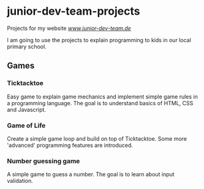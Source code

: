 # junior-dev-team-projects

Projects for my website _www.junior-dev-team.de_

I am going to use the projects to explain programming to kids in our local primary school.

## Games

### Ticktacktoe

Easy game to explain game mechanics and implement simple game rules in a programming language.
The goal is to understand basics of HTML, CSS and Javascript.

### Game of Life

Create a simple game loop and build on top of Ticktacktoe. Some more 'advanced' programming features are introduced.

### Number guessing game

A simple game to guess a number. The goal is to learn about input validation.
